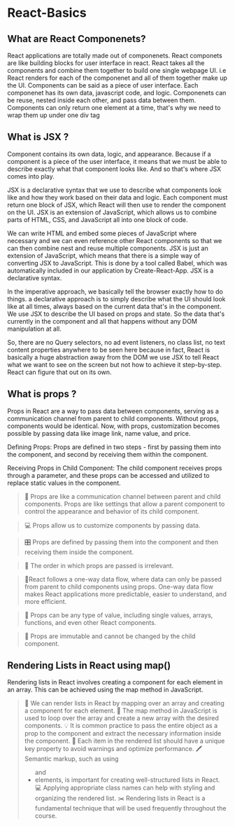 # React-Basics

## What are React Componenets?

React applications are totally made out of componenets.
React componets are like building blocks for user interface in react.
React takes all the components and combine them together to build one single webpage UI.
i.e React renders for each of the componenet and all of them together make up the UI.
Components can be said as a piece of user interface.
Each componenet has its own data, javascript code, and logic.
Componenets can be reuse, nested inside each other, and pass data between them.
Components can only return one element at a time, that's why we need to wrap them up under one div tag

## What is JSX ?

Component contains its own data, logic, and appearance.
Because if a component is a piece of the user interface, it means that we must be able to describe exactly what that component looks like. And so that's where JSX comes into play.

JSX is a declarative syntax that we use to describe what components look like and how they work based on their data and logic. Each component must return one block of JSX, which React will then use to render the component on the UI. JSX is an extension of JavaScript, which allows us to combine parts of HTML, CSS, and JavaScript all into one block of code.

We can write HTML and embed some pieces of JavaScript where necessary and we can even reference other React components so that we can then combine nest and reuse multiple components. JSX is just an extension of JavaScript, which means that there is a simple way of converting JSX to JavaScript. This is done by a tool called Babel, which was automatically included in our application by Create-React-App.
JSX is a declarative syntax.

In the imperative approach, we basically tell the browser exactly how to do things.
a declarative approach is to simply describe what the UI should look like at all times, always based on the current data that's in the component.
We use JSX to describe the UI based on props and state. So the data that's currently in the component and all that happens without any DOM manipulation at all.

So, there are no Query selectors, no ad event listeners, no class list, no text content properties anywhere to be seen here because in fact, React is basically a huge abstraction away from the DOM we use JSX to tell React what we want to see on the screen but not how to achieve it step-by-step. React can figure that out on its own.

## What is props ?

Props in React are a way to pass data between components, serving as a communication channel from parent to child components.
Without props, components would be identical. Now, with props, customization becomes possible by passing data like image link, name value, and price.

Defining Props: Props are defined in two steps - first by passing them into the component, and second by receiving them within the component.

Receiving Props in Child Component: The child component receives props through a parameter, and these props can be accessed and utilized to replace static values in the component.

>🔀 Props are like a communication channel between parent and child components. Props are like settings that allow a parent component to control the appearance and behavior of its child component.

>💻 Props allow us to customize components by passing data.

>🎛️ Props are defined by passing them into the component and then receiving them inside the component.

>🔧 The order in which props are passed is irrelevant.

>🫡React follows a one-way data flow, where data can only be passed from parent to child components using props. One-way data flow makes React applications more predictable, easier to understand, and more efficient.

>🧮 Props can be any type of value, including single values, arrays, functions, and even other React components.

>🚀 Props are immutable and cannot be changed by the child component.


## Rendering Lists in React using map()

Rendering lists in React involves creating a component for each element in an array. This can be achieved using the map method in JavaScript.

>🍕 We can render lists in React by mapping over an array and creating a component for each element.
>🔄 The map method in JavaScript is used to loop over the array and create a new array with the desired components.
>💡 It is common practice to pass the entire object as a prop to the component and extract the necessary information inside the component.
>🚫 Each item in the rendered list should have a unique key property to avoid warnings and optimize performance.
>🖍️ Semantic markup, such as using <ul> and <li> elements, is important for creating well-structured lists in React.
>💻 Applying appropriate class names can help with styling and organizing the rendered list.
>✂️ Rendering lists in React is a fundamental technique that will be used frequently throughout the course.

